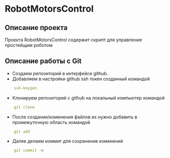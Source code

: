 #  RobotMotorsControl

## Описание проекта

Проекта RobotMotorsControl содержит скрипт для управление простейщим роботом

## Описание работы с Git


- Создаем репозиторий в интерфейсе github.
- Добавляем в настройки github ssh токен созданный командой 
```yaml 
	ssh-keygen
```
- Клонируем репозиторий с github на локальный компьютер командой
```yaml 
	git clone
```
- После создания/изменения файлов их нужно добавить в промежуточную область командой 
```yaml 
	git add
```
- Далее делаем коммит для сохранения изменений
```yaml 
	git commit -m
```

